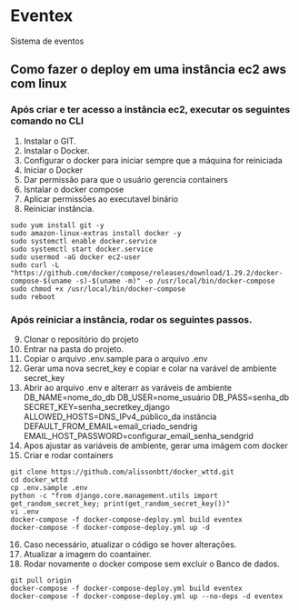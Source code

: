 # Eventex

Sistema de eventos 


## Como fazer o deploy em uma instância ec2 aws com linux

### Após criar e ter acesso a instância ec2, executar os seguintes comando no CLI

1. Instalar o GIT.
2. Instalar o Docker.
3. Configurar o docker para iniciar sempre que a máquina for reiniciada
4. Iniciar o Docker
5. Dar permissão para que o usuário gerencia containers
6. Isntalar o docker compose
7. Aplicar permissões ao executavel binário
8. Reiniciar instância.
```
sudo yum install git -y
sudo amazon-linux-extras install docker -y
sudo systemctl enable docker.service
sudo systemctl start docker.service
sudo usermod -aG docker ec2-user
sudo curl -L "https://github.com/docker/compose/releases/download/1.29.2/docker-compose-$(uname -s)-$(uname -m)" -o /usr/local/bin/docker-compose
sudo chmod +x /usr/local/bin/docker-compose
sudo reboot
```
### Após reiniciar a instância, rodar os seguintes passos.

9. Clonar o repositório do projeto
10. Entrar na pasta do projeto.
11. Copiar o arquivo .env.sample para o arquivo .env
12. Gerar uma nova secret_key e copiar e colar na varável de ambiente secret_key
13. Abrir ao arquivo .env e alterarr as varáveis de ambiente
DB_NAME=nome_do_db
DB_USER=nome_usuário
DB_PASS=senha_db
SECRET_KEY=senha_secretkey_django
ALLOWED_HOSTS=DNS_IPv4_público_da instância
DEFAULT_FROM_EMAIL=email_criado_sendrig
EMAIL_HOST_PASSWORD=configurar_email_senha_sendgrid
14. Apos ajustar as variáveis de ambiente, gerar uma imágem com docker
15. Criar e rodar containers


```
git clone https://github.com/alissonbtt/docker_wttd.git
cd docker_wttd
cp .env.sample .env
python -c "from django.core.management.utils import get_random_secret_key; print(get_random_secret_key())"
vi .env
docker-compose -f docker-compose-deploy.yml build eventex
docker-compose -f docker-compose-deploy.yml up -d
```

16. Caso necessário, atualizar o código se hover alterações.
17. Atualizar a imagem do coantainer.
18. Rodar novamente o docker compose sem excluir o Banco de dados.

``` 
git pull origin
docker-compose -f docker-compose-deploy.yml build eventex
docker-compose -f docker-compose-deploy.yml up --no-deps -d eventex
```